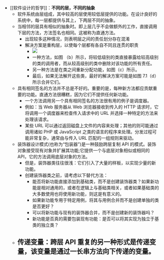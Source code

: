 - [[软件设计的哲学]]：**不同的层，不同的抽象**
	- 软件系统由层组成，其中较高的层使用较低层提供的功能。在设计良好的系统中，每一层都提供与其上，下两层不同的抽象。
	- 当相邻的层具有相似的抽象时。即上层几乎不会做额外的工作，直接调用下层的方法，方法签名也相同。这被称为直通方法。
		- 出现较多这种情况，则表明层之间的责任划分存在混淆
		- 解决方案是重构层，以使每个层都有各自不同且连贯的职责
			- ![](https://cactus-proj.github.io/A-Philosophy-of-Software-Design-zh/assets/00015.40c96482.jpeg)
			- 一种方法，如图 （b）所示，将较低级别的类直接暴露给较高级别的类的调用者，而从较高级别的类中删除对该功能的所有责任。
			- 另一种方法是在类之间重新分配功能，如图（c）所示。
			- 最后，如果无法解开这些类，最好的解决方案可能是如图 7.1（d）所示合并它们。
	- 具有相同签名的方法并不总是不好的。重要的是，每种新方法都应贡献重要的功能。直通方法很糟糕，因为它们不提供任何新功能。
		- 一个方法调用另一个具有相同签名的方法很有用的例子是调度器。
		- 例如：当 Web 服务器从 Web 浏览器接收到传入的 HTTP 请求时，它将调用一个调度器来检查传入请求中的 URL 并选择一种特定的方法来处理该请求。
		- 某些 URL 可以通过返回磁盘上文件的内容来处理；其他的则可能通过调用诸如 PHP 或 JavaScript 之类的语言的程序来处理。分发过程可能非常复杂，通常由与传入 URL 匹配的一组规则来驱动。
	- 装饰器设计模式(也称为“包装器”)是一种鼓励跨层复制 API 的模式。装饰对象接受现有对象并扩展其功能;它提供一个与底层对象相似或相同的 API，它的方法调用底层对象的方法。
		- 但是，装饰器类往往很浅：它们引入了大量的样板，以实现少量的新功能。
		- 创建装饰器类之前，请考虑以下替代方法：
			- 能否将新功能直接添加到基础类，而不是创建装饰器类？如果新功能是相对通用的，或者在逻辑上与基础类相关，或者如果基础类的大多数使用也将使用新功能，则这是有意义的。
			- 如果新功能专用于特定用例，将其与用例合并而不是创建单独的类是否更好？
			- 可以将新功能与现有的装饰器合并，而不是创建新的装饰器吗？
			- 新功能是否真的需要包装现有功能：是否可以将其实现为独立于基类的独立类？
	- 传递变量：跨层 API 重复的另一种形式是传递变量，该变量是通过一长串方法向下传递的变量。
		-